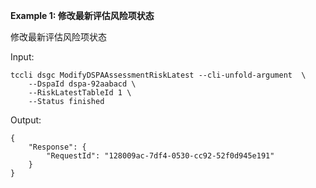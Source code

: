 **Example 1: 修改最新评估风险项状态**

修改最新评估风险项状态

Input: 

```
tccli dsgc ModifyDSPAAssessmentRiskLatest --cli-unfold-argument  \
    --DspaId dspa-92aabacd \
    --RiskLatestTableId 1 \
    --Status finished
```

Output: 
```
{
    "Response": {
        "RequestId": "128009ac-7df4-0530-cc92-52f0d945e191"
    }
}
```

